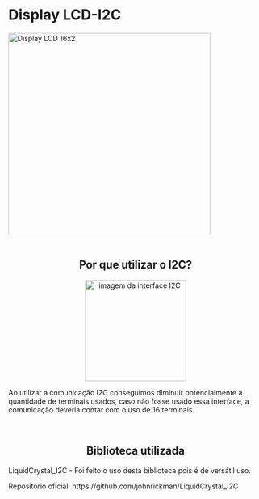 <h1>Display LCD-I2C</h1>
<div>
  <img alt="Display LCD 16x2" width="400px" src="https://cdn.awsli.com.br/800x800/78/78150/produto/39574419/ea0d4f9778.jpg"/>
</div>

<br>

<h2 align="center">Por que utilizar o I2C?</h2>

<div align="center">
<img alt="imagem da interface I2C" width="200px" src="https://www.baudaeletronica.com.br/media/catalog/product/cache/1/image/800x/9df78eab33525d08d6e5fb8d27136e95/m/o/moduloi2c.jpg"/>
</div>

<p>Ao utilizar a comunicação I2C conseguimos diminuir potencialmente a quantidade de terminais usados, caso não fosse usado essa interface, a comunicação deveria contar com o uso de 16 terminais.</p>

<br>

<h2 align="center">Biblioteca utilizada</h2>

<p>LiquidCrystal_I2C - Foi feito o uso desta biblioteca pois é de versátil uso.</p>
<p>Repositório oficial: https://github.com/johnrickman/LiquidCrystal_I2C</p>

